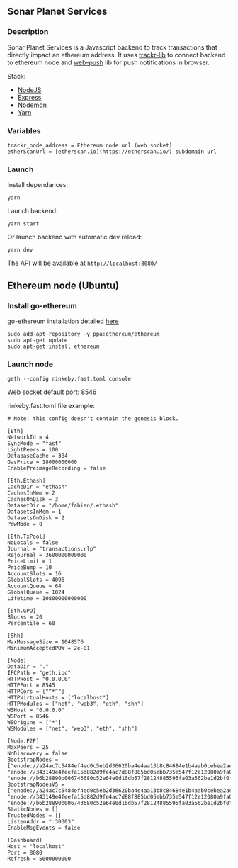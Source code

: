 ## Sonar Planet Services
### Description
Sonar Planet Services is a Javascript backend to track transactions that directly impact an ethereum address. It uses [trackr-lib](https://github.com/sonarplanet/trackr-lib) to connect backend to ethereum node and [web-push](https://github.com/web-push-libs/web-push) lib for push notifications in browser.

Stack:
* [NodeJS](https://nodejs.org)
* [Express](https://github.com/expressjs/express)
* [Nodemon](https://github.com/remy/nodemon/)
* [Yarn](https://yarnpkg.com)

### Variables
```
trackr_node_address = Ethereum node url (web socket)
etherScanUrl = [etherscan.io](https://etherscan.io/) subdomain url
```


### Launch
Install dependances:
```
yarn
```

Launch backend:
```
yarn start
```

Or launch backend with automatic dev reload:
```
yarn dev
```

The API will be available at `http://localhost:8080/`

## Ethereum node (Ubuntu)
### Install go-ethereum
go-ethereum installation detailed [here](https://github.com/ethereum/go-ethereum)
```
sudo add-apt-repository -y ppa:ethereum/ethereum
sudo apt-get update
sudo apt-get install ethereum
```

### Launch node
```
geth --config rinkeby.fast.toml console
```

Web socket default port: 8546


rinkeby.fast.toml file example:
```
# Note: this config doesn't contain the genesis block.

[Eth]
NetworkId = 4
SyncMode = "fast"
LightPeers = 100
DatabaseCache = 384
GasPrice = 18000000000
EnablePreimageRecording = false

[Eth.Ethash]
CacheDir = "ethash"
CachesInMem = 2
CachesOnDisk = 3
DatasetDir = "/home/fabien/.ethash"
DatasetsInMem = 1
DatasetsOnDisk = 2
PowMode = 0

[Eth.TxPool]
NoLocals = false
Journal = "transactions.rlp"
Rejournal = 3600000000000
PriceLimit = 1
PriceBump = 10
AccountSlots = 16
GlobalSlots = 4096
AccountQueue = 64
GlobalQueue = 1024
Lifetime = 10800000000000

[Eth.GPO]
Blocks = 20
Percentile = 60

[Shh]
MaxMessageSize = 1048576
MinimumAcceptedPOW = 2e-01

[Node]
DataDir = "."
IPCPath = "geth.ipc"
HTTPHost = "0.0.0.0"
HTTPPort = 8545
HTTPCors = ["“*”"]
HTTPVirtualHosts = ["localhost"]
HTTPModules = ["net", "web3", "eth", "shh"]
WSHost = "0.0.0.0"
WSPort = 8546
WSOrigins = ["*"]
WSModules = ["net", "web3", "eth", "shh"]

[Node.P2P]
MaxPeers = 25
NoDiscovery = false
BootstrapNodes = ["enode://a24ac7c5484ef4ed0c5eb2d36620ba4e4aa13b8c84684e1b4aab0cebea2ae45cb4d375b77eab56516d34bfbd3c1a833fc51296ff084b770b94fb9028c4d25ccf@52.169.42.101:30303", "enode://343149e4feefa15d882d9fe4ac7d88f885bd05ebb735e547f12e12080a9fa07c8014ca6fd7f373123488102fe5e34111f8509cf0b7de3f5b44339c9f25e87cb8@52.3.158.184:30303", "enode://b6b28890b006743680c52e64e0d16db57f28124885595fa03a562be1d2bf0f3a1da297d56b13da25fb992888fd556d4c1a27b1f39d531bde7de1921c90061cc6@159.89.28.211:30303"]
BootstrapNodesV5 = ["enode://a24ac7c5484ef4ed0c5eb2d36620ba4e4aa13b8c84684e1b4aab0cebea2ae45cb4d375b77eab56516d34bfbd3c1a833fc51296ff084b770b94fb9028c4d25ccf@52.169.42.101:30303", "enode://343149e4feefa15d882d9fe4ac7d88f885bd05ebb735e547f12e12080a9fa07c8014ca6fd7f373123488102fe5e34111f8509cf0b7de3f5b44339c9f25e87cb8@52.3.158.184:30303", "enode://b6b28890b006743680c52e64e0d16db57f28124885595fa03a562be1d2bf0f3a1da297d56b13da25fb992888fd556d4c1a27b1f39d531bde7de1921c90061cc6@159.89.28.211:30303"]
StaticNodes = []
TrustedNodes = []
ListenAddr = ":30303"
EnableMsgEvents = false

[Dashboard]
Host = "localhost"
Port = 8080
Refresh = 5000000000
```

